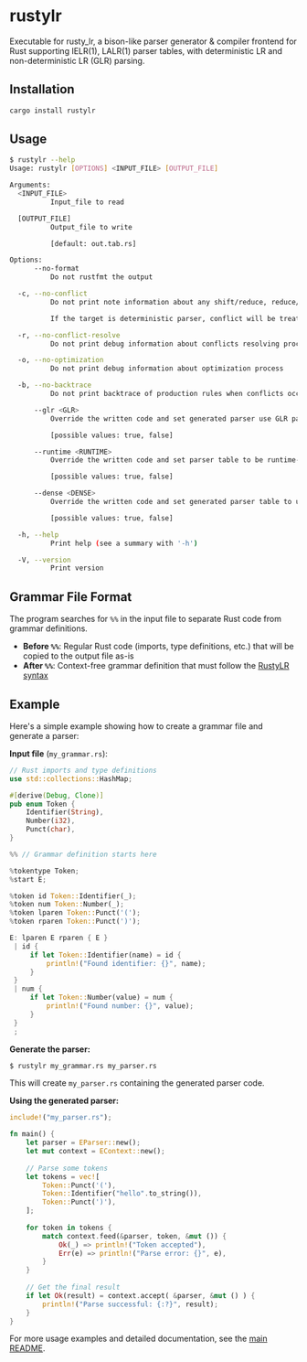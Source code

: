 # rustylr
Executable for rusty_lr, a bison-like parser generator & compiler frontend for Rust supporting IELR(1), LALR(1) parser tables, with deterministic LR and non-deterministic LR (GLR) parsing.


## Installation
```bash
cargo install rustylr
```

## Usage
```bash
$ rustylr --help
Usage: rustylr [OPTIONS] <INPUT_FILE> [OUTPUT_FILE]

Arguments:
  <INPUT_FILE>
          Input_file to read

  [OUTPUT_FILE]
          Output_file to write

          [default: out.tab.rs]

Options:
      --no-format
          Do not rustfmt the output

  -c, --no-conflict
          Do not print note information about any shift/reduce, reduce/reduce conflicts.

          If the target is deterministic parser, conflict will be treated as an error, so this option will be ignored. This option is only for non-deterministic GLR parser.

  -r, --no-conflict-resolve
          Do not print debug information about conflicts resolving process by any `%left`, `%right`, or `%precedence` directive

  -o, --no-optimization
          Do not print debug information about optimization process

  -b, --no-backtrace
          Do not print backtrace of production rules when conflicts occurred. ruleset could be messed up

      --glr <GLR>
          Override the written code and set generated parser use GLR parsing algorithm

          [possible values: true, false]

      --runtime <RUNTIME>
          Override the written code and set parser table to be runtime-calculated

          [possible values: true, false]

      --dense <DENSE>
          Override the written code and set generated parser table to use dense arrays

          [possible values: true, false]

  -h, --help
          Print help (see a summary with '-h')

  -V, --version
          Print version
```

## Grammar File Format
The program searches for `%%` in the input file to separate Rust code from grammar definitions.

- **Before `%%`**: Regular Rust code (imports, type definitions, etc.) that will be copied to the output file as-is
- **After `%%`**: Context-free grammar definition that must follow the [RustyLR syntax](../SYNTAX.md)

## Example

Here's a simple example showing how to create a grammar file and generate a parser:

**Input file** (`my_grammar.rs`):
```rust
// Rust imports and type definitions
use std::collections::HashMap;

#[derive(Debug, Clone)]
pub enum Token {
    Identifier(String),
    Number(i32),
    Punct(char),
}

%% // Grammar definition starts here

%tokentype Token;
%start E;

%token id Token::Identifier(_);
%token num Token::Number(_);
%token lparen Token::Punct('(');
%token rparen Token::Punct(')');

E: lparen E rparen { E }
 | id { 
     if let Token::Identifier(name) = id {
         println!("Found identifier: {}", name);
     }
 }
 | num {
     if let Token::Number(value) = num {
         println!("Found number: {}", value);
     }
 }
 ;
```

**Generate the parser:**
```bash
$ rustylr my_grammar.rs my_parser.rs
```

This will create `my_parser.rs` containing the generated parser code.

**Using the generated parser:**
```rust
include!("my_parser.rs");

fn main() {
    let parser = EParser::new();
    let mut context = EContext::new();
    
    // Parse some tokens
    let tokens = vec![
        Token::Punct('('),
        Token::Identifier("hello".to_string()),
        Token::Punct(')'),
    ];
    
    for token in tokens {
        match context.feed(&parser, token, &mut ()) {
            Ok(_) => println!("Token accepted"),
            Err(e) => println!("Parse error: {}", e),
        }
    }
    
    // Get the final result
    if let Ok(result) = context.accept( &parser, &mut () ) {
        println!("Parse successful: {:?}", result);
    }
}
```

For more usage examples and detailed documentation, see the [main README](../README.md).